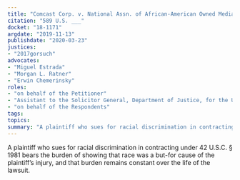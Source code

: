 ```yaml
---
title: "Comcast Corp. v. National Assn. of African-American Owned Media"
citation: "589 U.S. ___"
docket: "18-1171"
argdate: "2019-11-13"
publishdate: "2020-03-23"
justices:
- "2017gorsuch"
advocates:
- "Miguel Estrada"
- "Morgan L. Ratner"
- "Erwin Chemerinsky"
roles:
- "on behalf of the Petitioner"
- "Assistant to the Solicitor General, Department of Justice, for the United States, as amicus curiae, supporting the Petitioner"
- "on behalf of the Respondents"
tags:
topics:
summary: "A plaintiff who sues for racial discrimination in contracting under 42 U.S.C. § 1981 bears the burden of showing that race was a but-for cause of the plaintiff’s injury, and that burden remains constant over the life of the lawsuit."
---
```

A plaintiff who sues for racial discrimination in contracting under 42 U.S.C. § 1981 bears the burden of showing that race was a but-for cause of the plaintiff’s injury, and that burden remains constant over the life of the lawsuit.